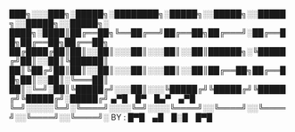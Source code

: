

███╗░░░███╗░█████╗░████████╗░█████╗░░█████╗░░█████╗░░█████╗░░█████╗░
████╗░████║██╔══██╗╚══██╔══╝██╔══██╗██╔═══╝░██╔══██╗██╔══██╗██╔══██╗
██╔████╔██║██║░░██║░░░██║░░░██║░░██║██████╗░╚█████╔╝██║░░██║╚██████║
██║╚██╔╝██║██║░░██║░░░██║░░░██║░░██║██╔══██╗██╔══██╗██║░░██║░╚═══██║
██║░╚═╝░██║╚█████╔╝░░░██║░░░╚█████╔╝╚█████╔╝╚█████╔╝╚█████╔╝░█████╔╝         ▄▀█ █▀ █▄▀ ▄▀█
╚═╝░░░░░╚═╝░╚════╝░░░░╚═╝░░░░╚════╝░░╚════╝░░╚════╝░░╚════╝░░╚════╝░  BY :   █▀█ ▄█ █░█ █▀█


